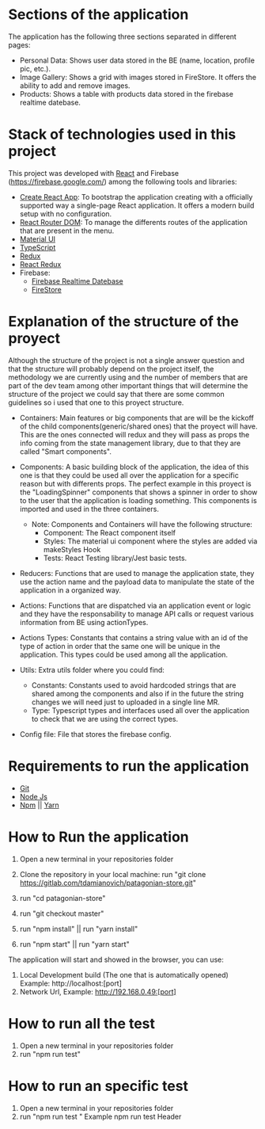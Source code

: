 # Sections of the application

The application has the following three sections separated in different pages:
  - Personal Data: Shows user data stored in the BE (name, location, profile pic, etc.).
  - Image Gallery: Shows a grid with images stored in FireStore. It offers the ability to add and remove images.
  - Products: Shows a table with products data stored in the firebase realtime datebase.
# Stack of technologies used in this project

This project was developed with [React](https://reactjs.org/) and Firebase (https://firebase.google.com/) among the following tools and libraries:
  - [Create React App](https://create-react-app.dev/): To bootstrap the application creating with a officially supported way a single-page React application. It offers a modern build setup with no configuration.
  - [React Router DOM](https://reactrouter.com/): To manage the differents routes of the application that are present in the menu.
  - [Material UI](https://material-ui.com/)
  - [TypeScript](https://www.typescriptlang.org/)
  - [Redux](https://redux.js.org/)
  - [React Redux](https://react-redux.js.org/)
  - Firebase: 
    - [Firebase Realtime Datebase](https://firebase.google.com/docs/database)
    - [FireStore](https://firebase.google.com/docs/firestore)

# Explanation of the structure of the proyect

Although the structure of the project is not a single answer question and that the structure will probably depend on the project itself, the methodology we are currently using and the number of members that are part of the dev team among other important things that will determine the structure of the project we could say that there are some common guidelines so i used that one to this proyect structure.

- Containers: Main features or big components that are will be the kickoff of the child components(generic/shared ones) that the proyect will have. This are the ones connected will redux and they will pass as props the info coming from the state management library, due to that they are called "Smart components".
  
- Components: A basic building block of the application, the idea of this one is that they could be used all over the application for a specific reason but with differents props. The perfect example in this proyect is the "LoadingSpinner" components that shows a spinner in order to show to the user that the application is loading something. This components is imported and used in the three containers.

  - Note: Components and Containers will have the following structure:
    * Component: The React component itself
    * Styles: The material ui component where the styles are added via makeStyles Hook
    * Tests: React Testing library/Jest basic tests.
  
- Reducers: Functions that are used to manage the application state, they use the action name and the payload data to manipulate the state of the application in a organized way.
  
- Actions: Functions that are dispatched via an application event or logic and they have the responsability to manage API calls or request various information from BE using actionTypes.
  
- Actions Types: Constants that contains a string value with an id of the type of action in order that the same one will be unique in the application. This types could be used among all the application.
  
- Utils: Extra utils folder where you could find:
  - Constants: Constants used to avoid hardcoded strings that are shared among the components and also if in the future the string changes we will need just to uploaded in a single line MR.
  - Type: Typescript types and interfaces used all over the application to check that we are using the correct types.

- Config file: File that stores the firebase config.

# Requirements to run the application

  - [Git](https://git-scm.com/)
  - [Node Js](https://nodejs.org/en/)
  - [Npm](https://www.npmjs.com/) || [Yarn](https://yarnpkg.com/)

# How to Run the application

1. Open a new terminal in your repositories folder

1. Clone the repository in your local machine:
  run "git clone https://gitlab.com/tdamianovich/patagonian-store.git"

2. run "cd patagonian-store"

3. run "git checkout master"

4. run "npm install" || run "yarn install"

6. run "npm start" || run "yarn start"

  The application will start and showed in the browser, you can use:
   1. Local Development build (The one that is automatically opened) Example: http://localhost:[port]
   2. Network Url, Example: http://192.168.0.49:[port]

# How to run all the test
  1. Open a new terminal in your repositories folder
  2. run "npm run test"

# How to run an specific test
  1. Open a new terminal in your repositories folder
  2. run "npm run test <ComponentName>"
  Example npm run test Header
